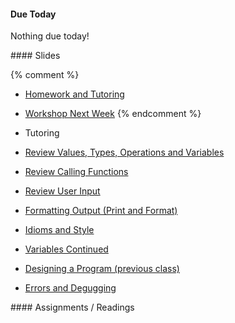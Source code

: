 
<a name="class3"></a>

<article class="due" markdown="block">

####  Due Today

Nothing due today!


</article>

<article class="slides" markdown="block">
####  Slides

{% comment %}
* [Homework and Tutoring](classes/03/homework.html)
* [Workshop Next Week](classes/03/workshop.html)
{% endcomment %}

* Tutoring
* [Review Values, Types, Operations and Variables](classes/03/review.html)
* [Review Calling Functions](classes/03/function-calls.html)
* [Review User Input](classes/03/input-review.html)
* [Formatting Output (Print and Format)](classes/03/formatting.html)
* [Idioms and Style](classes/03/idioms-style.html)
* [Variables Continued](classes/03/variables.html)
* [Designing a Program (previous class)](classes/02/design-input-output.html)
* [Errors and Degugging](classes/03/debugging.html)

<!--
* [Functions](classes/03/functions.html)
	* go through your code line-by-line
	* want to know what's going on? print it out?
	* use the debugger
	* use the interactive shell
	* use python tutor
-->
</article>

<article class="assignments" markdown="block">
####  Assignments / Readings		


</article>
<!--
###  Slides
* [About Class #3](classes/03/about.html)

###  Handouts
* [Types, Variables, Operators, Input and Comments](resources/handouts/class03/types-variables-operators-comments.pdf)
* [Types, Variables, Operators, Input and Comments Solutions](resources/handouts/class03/types-variables-operators-comments-solutions.pdf)
-->
